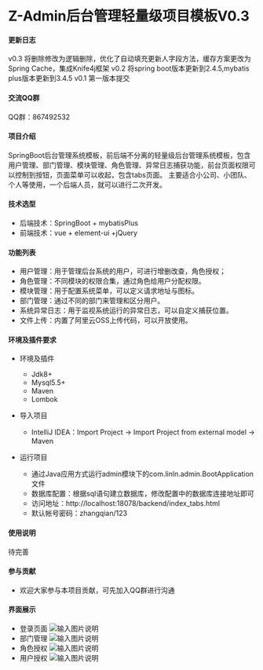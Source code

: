 # Z-Admin后台管理轻量级项目模板V0.3

#### 更新日志
v0.3 将删除修改为逻辑删除，优化了自动填充更新人字段方法，缓存方案更改为Spring Cache，集成Knife4j框架
v0.2 将spring boot版本更新到2.4.5,mybatis plus版本更新到3.4.5
v0.1 第一版本提交

#### 交流QQ群
QQ群：867492532

#### 项目介绍
SpringBoot后台管理系统模板，前后端不分离的轻量级后台管理系统模板，包含用户管理、部门管理、模块管理、角色管理、异常日志捕获功能，前台页面权限可以控制到按钮，页面菜单可以收起，包含tabs页面。
主要适合小公司、小团队、个人等使用，一个后端人员，就可以进行二次开发。

#### 技术选型
- 后端技术：SpringBoot + mybatisPlus
- 前端技术：vue + element-ui +jQuery


#### 功能列表

- 用户管理：用于管理后台系统的用户，可进行增删改查，角色授权；
- 角色管理：不同模块的权限合集，通过角色给用户分配权限。
- 模块管理：用于配置系统菜单，可以定义请求地址与图标。
- 部门管理：通过不同的部门来管理和区分用户。
- 系统异常日志：用于监视系统运行的异常日志，可以自定义捕获位置。
- 文件上传：内置了阿里云OSS上传代码，可以开放使用。



#### 环境及插件要求

- 环境及插件
  - Jdk8+
  - Mysql5.5+
  - Maven
  - Lombok

- 导入项目
  - IntelliJ IDEA：Import Project -> Import Project from external model -> Maven

- 运行项目
  - 通过Java应用方式运行admin模块下的com.linln.admin.BootApplication文件
  - 数据库配置：根据sql语句建立数据库，修改配置中的数据库连接地址即可
  - 访问地址：http://localhost:18078/backend/index_tabs.html
  - 默认帐号密码：zhangqian/123


#### 使用说明
待完善

#### 参与贡献

- 欢迎大家参与本项目贡献，可先加入QQ群进行沟通


#### 界面展示

- 登录页面
![输入图片说明](https://foruda.gitee.com/images/1660492654788230545/屏幕截图.png "屏幕截图.png")
- 部门管理
![输入图片说明](https://foruda.gitee.com/images/1660492659741164018/屏幕截图.png "屏幕截图.png")
- 角色授权
![输入图片说明](https://foruda.gitee.com/images/1660492664928185801/屏幕截图.png "屏幕截图.png")
- 用户授权
![输入图片说明](https://foruda.gitee.com/images/1660492669493490019/屏幕截图.png "屏幕截图.png")